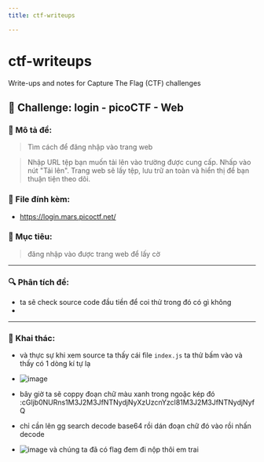 ```yaml
---
title: ctf-writeups

---
```


# ctf-writeups
Write-ups and notes for Capture The Flag (CTF) challenges
## 🧩 Challenge: login - picoCTF - Web

### 📜 Mô tả đề:
> Tìm cách để đăng nhập vào trang web

>Nhập URL tệp bạn muốn tải lên vào trường được cung cấp.
Nhấp vào nút "Tải lên".
Trang web sẽ lấy tệp, lưu trữ an toàn và hiển thị để bạn thuận tiện theo dõi.

### 📁 File đính kèm:
- https://login.mars.picoctf.net/

### 🎯 Mục tiêu:
> đăng nhập vào được trang web để lấy cờ 

---

### 🔍 Phân tích đề:
- ta sẽ check source code đầu tiền để coi thử trong đó có gì không
- 

---

### 🔧 Khai thác:
- và thực sự khi xem source ta thấy cái file `index.js` ta thử bấm vào và thấy có 1 dòng kí tự lạ
- ![image](https://hackmd.io/_uploads/BJ_J2r9Hge.png)

- bây giờ ta sẽ coppy đoạn chữ màu xanh trong ngoặc kép đó :cGljb0NURns1M3J2M3JfNTNydjNyXzUzcnYzcl81M3J2M3JfNTNydjNyfQ
- chỉ cần lên gg search decode base64 rồi dán đoạn chữ đó vào rồi nhấn decode
- ![image](https://hackmd.io/_uploads/rJJC2BcBlg.png)
và chúng ta đã có flag đem đi nộp thôi em trai
